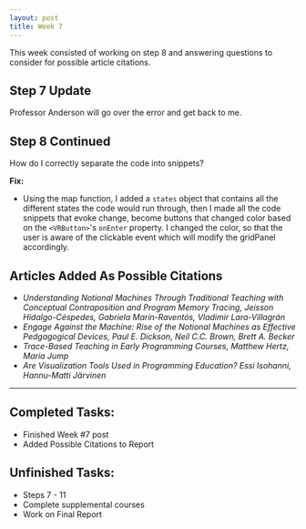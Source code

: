 ```yaml
---
layout: post
title: Week 7
---
```


This week consisted of working on step 8 and answering questions to consider for possible article citations. 

## Step 7 Update ##
  Professor Anderson will go over the error and get back to me. 
  
## Step 8 Continued ##

How do I correctly separate the code into snippets?

**Fix:**
- Using the map function, I added a `states` object that contains all the different states the code would run through, then I made all the code snippets that evoke change, become buttons that changed color based on the `<VRButton>`'s `onEnter` property. I changed the color, so that the user is aware of the clickable event which will modify the gridPanel accordingly. 

## Articles Added As Possible Citations ## 
- *Understanding Notional Machines Through Traditional Teaching with Conceptual Contraposition and Program Memory Tracing, Jeisson Hidalgo-Céspedes, Gabriela Marín-Raventós, Vladimir Lara-Villagrán*
- *Engage Against the Machine: Rise of the Notional Machines as Effective Pedgagogical Devices, Paul E. Dickson, Neil C.C. Brown, Brett A. Becker*
- *Trace-Based Teaching in Early Programming Courses, Matthew Hertz, Maria Jump*
- *Are Visualization Tools Used in Programming Education? Essi Isohanni, Hannu-Matti Järvinen*

****

## Completed Tasks: ##

- Finished Week #7 post
- Added Possible Citations to Report

## Unfinished Tasks: ##
- Steps 7 - 11
- Complete supplemental courses
- Work on Final Report
